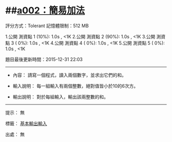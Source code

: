 ##[a002：簡易加法](http://zerojudge.tw/ShowProblem?problemid=a002)
======
評分方式：Tolerant 
記憶體限制：512 MB

1.公開 測資點 1 (10%): 1.0s , <1K
2.公開 測資點 2 (90%): 1.0s , <1K
3.公開 測資點 3 ( 0%): 1.0s , <1K
4.公開 測資點 4 ( 0%): 1.0s , <1K
5.公開 測資點 5 ( 0%): 1.0s , <1K

題目最後更新時間：2015-12-31 22:03

- - -
* 內容：
	請寫一個程式，讀入兩個數字，並求出它們的和。

* 輸入說明：
	每一組輸入有兩個整數，絕對值皆小於10的6次方。
* 輸出說明：
	對於每組輸入，輸出該兩整數的和。

- - -
提示：
	無

標籤：
	[基本輸出輸入](http://zerojudge.tw/Problems?tag=%E5%9F%BA%E6%9C%AC%E8%BC%B8%E5%87%BA%E8%BC%B8%E5%85%A5)

出處：
	無